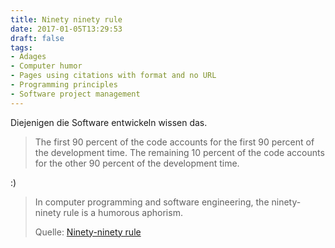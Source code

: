 ```yaml
---
title: Ninety ninety rule
date: 2017-01-05T13:29:53
draft: false
tags:
- Adages
- Computer humor
- Pages using citations with format and no URL
- Programming principles
- Software project management
---
```


Diejenigen die Software entwickeln wissen das.

> The first 90 percent of the code accounts for the first 90 percent of the
> development time. The remaining 10 percent of the code accounts for the
> other 90 percent of the development time.

:)

> In computer programming and software engineering, the ninety-ninety rule
> is a humorous aphorism.
>
> Quelle: [Ninety-ninety rule](https://en.wikipedia.org/wiki/Ninety-ninety_rule)